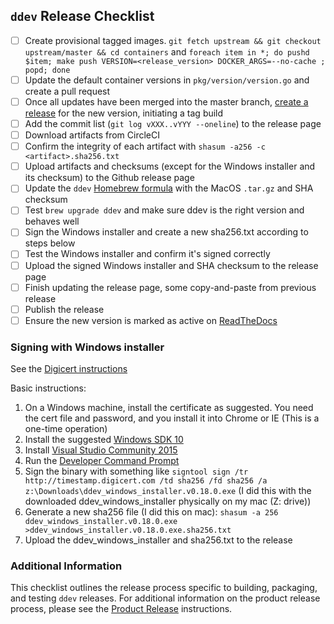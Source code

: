 ## `ddev` Release Checklist 
- [ ] Create provisional tagged images. `git fetch upstream && git checkout upstream/master && cd containers` and `foreach item in *; do pushd $item; make push VERSION=<release_version> DOCKER_ARGS=--no-cache ; popd; done`
- [ ] Update the default container versions in `pkg/version/version.go` and create a pull request
- [ ] Once all updates have been merged into the master branch, [create a release](https://github.com/drud/ddev/releases/new) for the new version, initiating a tag build
- [ ] Add the commit list (`git log vXXX..vYYY --oneline`) to the release page
- [ ] Download artifacts from CircleCI
- [ ] Confirm the integrity of each artifact with `shasum -a256 -c <artifact>.sha256.txt`
- [ ] Upload artifacts and checksums (except for the Windows installer and its checksum) to the Github release page
- [ ] Update the `ddev` [Homebrew formula](https://github.com/drud/homebrew-ddev) with the MacOS `.tar.gz` and SHA checksum
- [ ] Test `brew upgrade ddev` and make sure ddev is the right version and behaves well
- [ ] Sign the Windows installer and create a new sha256.txt according to steps below
- [ ] Test the Windows installer and confirm it's signed correctly
- [ ] Upload the signed Windows installer and SHA checksum to the release page
- [ ] Finish updating the release page, some copy-and-paste from previous release
- [ ] Publish the release
- [ ] Ensure the new version is marked as active on [ReadTheDocs](https://readthedocs.org/dashboard/ddev/versions/)

### Signing with Windows installer

See the [Digicert instructions](https://www.digicert.com/code-signing/signcode-signtool-command-line.htm)

Basic instructions:
1. On a Windows machine, install the certificate as suggested. You need the cert file and password, and you install it into Chrome or IE (This is a one-time operation)
2. Install the suggested [Windows SDK 10](https://developer.microsoft.com/en-us/windows/downloads/windows-10-sdk)
3. Install [Visual Studio Community 2015](https://msdn.microsoft.com/en-us/library/mt613162.aspx)
4. Run the [Developer Command Prompt](https://docs.microsoft.com/en-us/dotnet/framework/tools/developer-command-prompt-for-vs)
5. Sign the binary with something like `signtool sign /tr http://timestamp.digicert.com /td sha256 /fd sha256 /a z:\Downloads\ddev_windows_installer.v0.18.0.exe` (I did this with the downloaded ddev_windows_installer physically on my mac (Z: drive))
6. Generate a new sha256 file (I did this on mac): `shasum -a 256 ddev_windows_installer.v0.18.0.exe >ddev_windows_installer.v0.18.0.exe.sha256.txt`
7. Upload the ddev_windows_installer and sha256.txt to the release

### Additional Information

This checklist outlines the release process specific to building, packaging, and testing `ddev` releases.  For additional information on the product release process, please see the [Product Release](https://github.com/drud/community/blob/master/development/product_release.md) instructions.
